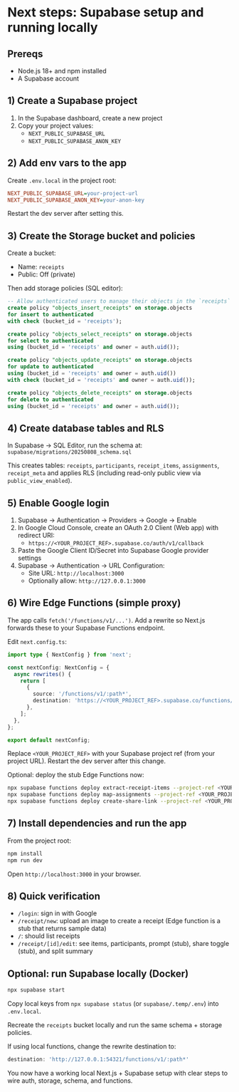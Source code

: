 # Next steps: Supabase setup and running locally

## Prereqs
- Node.js 18+ and npm installed
- A Supabase account

## 1) Create a Supabase project
1. In the Supabase dashboard, create a new project
2. Copy your project values:
   - `NEXT_PUBLIC_SUPABASE_URL`
   - `NEXT_PUBLIC_SUPABASE_ANON_KEY`

## 2) Add env vars to the app
Create `.env.local` in the project root:

```ini
NEXT_PUBLIC_SUPABASE_URL=your-project-url
NEXT_PUBLIC_SUPABASE_ANON_KEY=your-anon-key
```

Restart the dev server after setting this.

## 3) Create the Storage bucket and policies
Create a bucket:
- Name: `receipts`
- Public: Off (private)

Then add storage policies (SQL editor):

```sql
-- Allow authenticated users to manage their objects in the `receipts` bucket
create policy "objects_insert_receipts" on storage.objects
for insert to authenticated
with check (bucket_id = 'receipts');

create policy "objects_select_receipts" on storage.objects
for select to authenticated
using (bucket_id = 'receipts' and owner = auth.uid());

create policy "objects_update_receipts" on storage.objects
for update to authenticated
using (bucket_id = 'receipts' and owner = auth.uid())
with check (bucket_id = 'receipts' and owner = auth.uid());

create policy "objects_delete_receipts" on storage.objects
for delete to authenticated
using (bucket_id = 'receipts' and owner = auth.uid());
```

## 4) Create database tables and RLS
In Supabase → SQL Editor, run the schema at:
`supabase/migrations/20250808_schema.sql`

This creates tables: `receipts`, `participants`, `receipt_items`, `assignments`, `receipt_meta` and applies RLS (including read-only public view via `public_view_enabled`).

## 5) Enable Google login
1. Supabase → Authentication → Providers → Google → Enable
2. In Google Cloud Console, create an OAuth 2.0 Client (Web app) with redirect URI:
   - `https://<YOUR_PROJECT_REF>.supabase.co/auth/v1/callback`
3. Paste the Google Client ID/Secret into Supabase Google provider settings
4. Supabase → Authentication → URL Configuration:
   - Site URL: `http://localhost:3000`
   - Optionally allow: `http://127.0.0.1:3000`

## 6) Wire Edge Functions (simple proxy)
The app calls `fetch('/functions/v1/...')`. Add a rewrite so Next.js forwards these to your Supabase Functions endpoint.

Edit `next.config.ts`:

```ts
import type { NextConfig } from 'next';

const nextConfig: NextConfig = {
  async rewrites() {
    return [
      {
        source: '/functions/v1/:path*',
        destination: 'https://<YOUR_PROJECT_REF>.supabase.co/functions/v1/:path*',
      },
    ];
  },
};

export default nextConfig;
```

Replace `<YOUR_PROJECT_REF>` with your Supabase project ref (from your project URL). Restart the dev server after this change.

Optional: deploy the stub Edge Functions now:

```bash
npx supabase functions deploy extract-receipt-items --project-ref <YOUR_PROJECT_REF>
npx supabase functions deploy map-assignments --project-ref <YOUR_PROJECT_REF>
npx supabase functions deploy create-share-link --project-ref <YOUR_PROJECT_REF>
```

## 7) Install dependencies and run the app
From the project root:

```bash
npm install
npm run dev
```

Open `http://localhost:3000` in your browser.

## 8) Quick verification
- `/login`: sign in with Google
- `/receipt/new`: upload an image to create a receipt (Edge function is a stub that returns sample data)
- `/`: should list receipts
- `/receipt/[id]/edit`: see items, participants, prompt (stub), share toggle (stub), and split summary

## Optional: run Supabase locally (Docker)
```bash
npx supabase start
```

Copy local keys from `npx supabase status` (or `supabase/.temp/.env`) into `.env.local`.

Recreate the `receipts` bucket locally and run the same schema + storage policies.

If using local functions, change the rewrite destination to:

```ts
destination: 'http://127.0.0.1:54321/functions/v1/:path*'
```

You now have a working local Next.js + Supabase setup with clear steps to wire auth, storage, schema, and functions.
